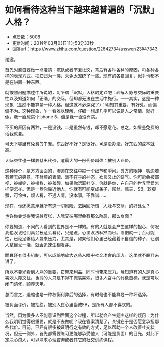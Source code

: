# 如何看待这种当下越来越普遍的「沉默」人格？
- 点赞数：5008
- 更新时间：2014年03月03日11时53分33秒
- 回答url：https://www.zhihu.com/question/22642734/answer/23047343
<body>
 <p data-pid="rpquC03b">谢邀。</p>
 <p data-pid="a_wtNG9j">首先对题目要做一点澄清：沉默或者不爱社交，背后有各种各样的原因，和各种各样的表现方式。把它归为一类，未免太笼统了一些。现有的各篇回复，似乎也都不是在讲同一种东西。</p>
 <p data-pid="R_i-hU_o">就按照问题描述中所说的，对所谓「沉默」人格的定义吧：理解人脉与交际的重要性以及知道如何「正确」的交际，但却都无法在生活中施行。——其实，这是一种现象（显然不能算是一种人格，但这就不必深究了）：明知其重要，有好处，而偏偏不为。这种现象，乍一看难以理解，仔细一想却几乎可以说是人之常情。就好像，我一直想买个iphone 5，但是我一直没有买。</p>
 <p data-pid="jpIFefsw">不买的原因有两种，一是没钱，二是虽然有钱，却不愿意花。总之，如果是免费的话我就要。</p>
 <p data-pid="MhpvY3gM">可天下哪里有免费的午餐。东西好不好？是很好。可是没办法，好东西的成本就高。</p>
 <p data-pid="sfj4b_bp">人际交往也一样要付出代价。这最大的一份代价叫做：被别人评价。</p>
 <p data-pid="zDTZF8mm">这种评价，是方方面面的，渗透在交往中每一个细节和瞬间。对方的眼神，嘴边若有若无的笑意，不耐烦的表情，满不在乎的神态，欲言又止的语气。你可能会被鄙视，被嘲笑，被排挤，被羞辱。如果你远离社交，你就是你，在自己的世界里爱怎样便怎样。但是一旦你靠近他人，你就有可能变成呆子，屌丝，懦夫，SB，软脚蟹，可怜虫，烦人精，不通人情，没本事，不靠谱……</p>
 <p data-pid="L9Q7yMP5">现在，你还愿意承担所有这一切风险，去换回所谓「人脉与交际」的好处么？</p>
 <p data-pid="W7LUty-b">也许你会觉得我说得夸张，人际交往哪里会有那么险恶，那么负面？</p>
 <p data-pid="7QkA8nUT">你要知道，不同的人看到的世界是不一样的。有的人就是会产生这样的担心，何况我也没说他们真会被这么看待，只是说，心里没法释然而已。哪怕就一丁点可能性，已经足够给人带来压力。尤其是，如果他们心里已经藏着不自信的种子，让别人拿目光一浇，就会迅速生根发芽。</p>
 <p data-pid="dvxsb3Ci">而且还有很多机制，可以成倍地放大这些人眼中社交场合的压力。这里就不展开来讲了。</p>
 <p data-pid="IZzGmzcl">所以不要光看到人脉的重要，它带来利益，同时也带来压力。我知道有的人是真心喜欢人际交往，也有的人只是不得不假装喜欢。很多人奋斗的终极目标，就是可以闭门清修，颐养天年。</p>
 <p data-pid="jLRAuYwh">总而言之，退缩也是一种权衡利弊后的选择，有时候也不能算是一种坏选择。</p>
 <p data-pid="Ozu98e0T">被负面评价，被拒绝，被别人在心里当成SB，是所有人都不喜欢的。</p>
 <p data-pid="YgGbX_Iq">当然，因为很多人不能意识到后面这个过程，所以就会产生题主这样的疑问：为什么我明明觉得很重要，就是不去做呢？现在答案清楚了，关键在于是否愿意承担那些代价。目前，已经有很多被证明行之有效的方式，足以帮助一个人改善社交状况，但无一例外，首先都需要练习更能够承受他人（可能是负面）的目光。对此下定决心的人，可以寻求心理咨询或者其它的社交训练课程。</p>
</body>